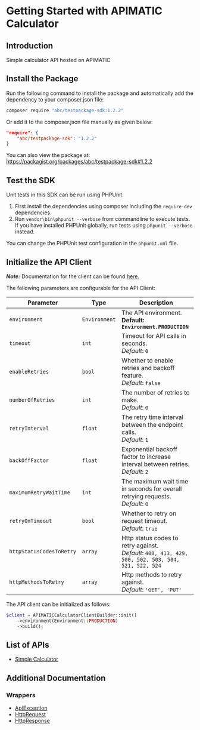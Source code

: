 
# Getting Started with APIMATIC Calculator

## Introduction

Simple calculator API hosted on APIMATIC

## Install the Package

Run the following command to install the package and automatically add the dependency to your composer.json file:

```bash
composer require "abc/testpackage-sdk:1.2.2"
```

Or add it to the composer.json file manually as given below:

```json
"require": {
    "abc/testpackage-sdk": "1.2.2"
}
```

You can also view the package at:
https://packagist.org/packages/abc/testpackage-sdk#1.2.2

## Test the SDK

Unit tests in this SDK can be run using PHPUnit.

1. First install the dependencies using composer including the `require-dev` dependencies.
2. Run `vendor\bin\phpunit --verbose` from commandline to execute tests. If you have installed PHPUnit globally, run tests using `phpunit --verbose` instead.

You can change the PHPUnit test configuration in the `phpunit.xml` file.

## Initialize the API Client

**_Note:_** Documentation for the client can be found [here.](https://www.github.com/ZahraN444/testpackage-php-sdk/tree/1.2.2/doc/client.md)

The following parameters are configurable for the API Client:

| Parameter | Type | Description |
|  --- | --- | --- |
| `environment` | `Environment` | The API environment. <br> **Default: `Environment.PRODUCTION`** |
| `timeout` | `int` | Timeout for API calls in seconds.<br>*Default*: `0` |
| `enableRetries` | `bool` | Whether to enable retries and backoff feature.<br>*Default*: `false` |
| `numberOfRetries` | `int` | The number of retries to make.<br>*Default*: `0` |
| `retryInterval` | `float` | The retry time interval between the endpoint calls.<br>*Default*: `1` |
| `backOffFactor` | `float` | Exponential backoff factor to increase interval between retries.<br>*Default*: `2` |
| `maximumRetryWaitTime` | `int` | The maximum wait time in seconds for overall retrying requests.<br>*Default*: `0` |
| `retryOnTimeout` | `bool` | Whether to retry on request timeout.<br>*Default*: `true` |
| `httpStatusCodesToRetry` | `array` | Http status codes to retry against.<br>*Default*: `408, 413, 429, 500, 502, 503, 504, 521, 522, 524` |
| `httpMethodsToRetry` | `array` | Http methods to retry against.<br>*Default*: `'GET', 'PUT'` |

The API client can be initialized as follows:

```php
$client = APIMATICCalculatorClientBuilder::init()
    ->environment(Environment::PRODUCTION)
    ->build();
```

## List of APIs

* [Simple Calculator](https://www.github.com/ZahraN444/testpackage-php-sdk/tree/1.2.2/doc/controllers/simple-calculator.md)

## Additional Documentation

### Wrappers

* [ApiException](https://www.github.com/ZahraN444/testpackage-php-sdk/tree/1.2.2/doc/api-exception.md)
* [HttpRequest](https://www.github.com/ZahraN444/testpackage-php-sdk/tree/1.2.2/doc/http-request.md)
* [HttpResponse](https://www.github.com/ZahraN444/testpackage-php-sdk/tree/1.2.2/doc/http-response.md)

